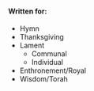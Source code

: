 #### Written for:
- Hymn
- Thanksgiving
- Lament
	- Communal
	- Individual
- Enthronement/Royal
- Wisdom/Torah
